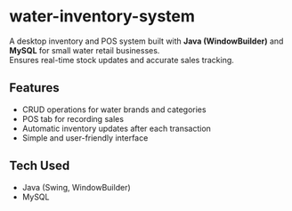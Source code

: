 # water-inventory-system

A desktop inventory and POS system built with **Java (WindowBuilder)** and **MySQL** for small water retail businesses.  
Ensures real-time stock updates and accurate sales tracking.

## Features
- CRUD operations for water brands and categories
- POS tab for recording sales
- Automatic inventory updates after each transaction
- Simple and user-friendly interface

## Tech Used
- Java (Swing, WindowBuilder)
- MySQL
